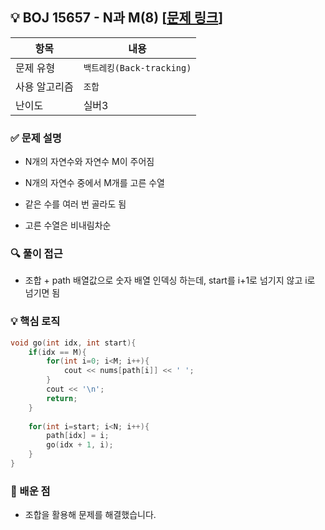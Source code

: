 ## 💡 BOJ 15657 - N과 M(8) [[문제 링크](https://www.acmicpc.net/problem/15657)]

| 항목 | 내용 |
|------|------|
| 문제 유형 | `백트레킹(Back-tracking)` |
| 사용 알고리즘 | `조합` |
| 난이도 | 실버3 |

### ✅ 문제 설명
- N개의 자연수와 자연수 M이 주어짐

- N개의 자연수 중에서 M개를 고른 수열

- 같은 수를 여러 번 골라도 됨

- 고른 수열은 비내림차순

### 🔍 풀이 접근
- 조합 + path 배열값으로 숫자 배열 인덱싱 하는데, start를 i+1로 넘기지 않고 i로 넘기면 됨

### 💡 핵심 로직
```cpp
void go(int idx, int start){
    if(idx == M){
        for(int i=0; i<M; i++){
            cout << nums[path[i]] << ' ';
        }
        cout << '\n';
        return;
    }
    
    for(int i=start; i<N; i++){
        path[idx] = i;
        go(idx + 1, i);
    }
}

```

### 📌 배운 점
- 조합을 활용해 문제를 해결했습니다.